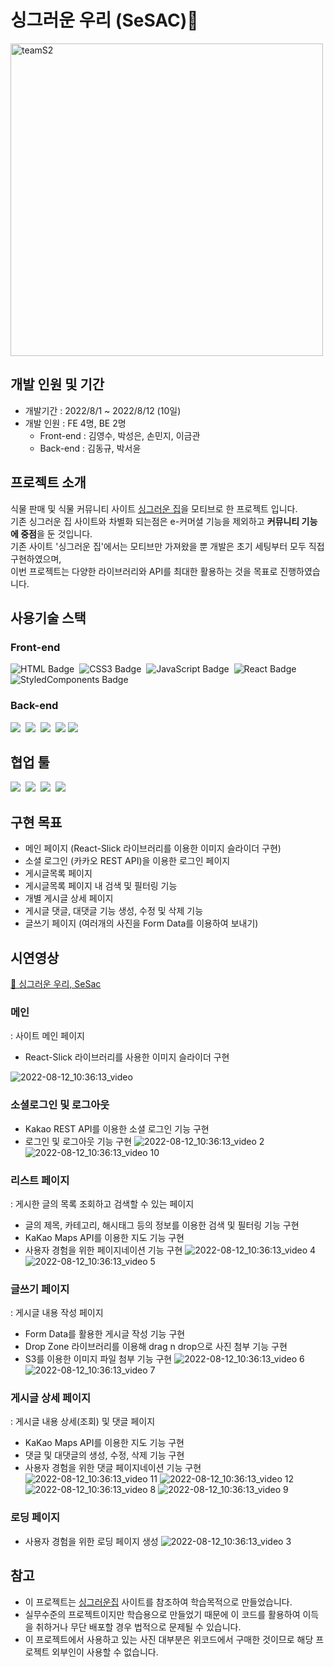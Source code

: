 # 싱그러운 우리 (SeSAC)🌱

<img src="https://user-images.githubusercontent.com/104430030/184290180-66c96950-1e42-461e-b413-1c74f05ce4c4.jpeg" alt="teamS2" width="500px" />

## 개발 인원 및 기간

- 개발기간 : 2022/8/1 ~ 2022/8/12 (10일)
- 개발 인원 : FE 4명, BE 2명
  - Front-end : 김영수, 박성은, 손민지, 이금관
  - Back-end : 김동규, 박서윤

## 프로젝트 소개

식물 판매 및 식물 커뮤니티 사이트 [싱그러운 집](https://www.shouse.garden/main/main.html)을 모티브로 한 프로젝트 입니다.<br>
기존 싱그러운 집 사이트와 차별화 되는점은 e-커머셜 기능을 제외하고 **커뮤니티 기능에 중점**을 둔 것입니다.<br>
기존 사이트 '싱그러운 집'에서는 모티브만 가져왔을 뿐 개발은 초기 세팅부터 모두 직접 구현하였으며,<br>
이번 프로젝트는 다양한 라이브러리와 API를 최대한 활용하는 것을 목표로 진행하였습니다.

## 사용기술 스택

### Front-end<br>

![HTML Badge](https://img.shields.io/badge/HTML5-E34F26?style=for-the-badge&logo=HTML5&logoColor=white)&nbsp;
![CSS3 Badge](https://img.shields.io/badge/CSS3-1572B6?style=for-the-badge&logo=CSS3&logoColor=white)&nbsp;
![JavaScript Badge](https://img.shields.io/badge/Javascript-F7DF1E?style=for-the-badge&logo=Javascript&logoColor=white)&nbsp;
![React Badge](https://img.shields.io/badge/React-61DAFB?style=for-the-badge&logo=React&logoColor=white)&nbsp;
![StyledComponents Badge](https://img.shields.io/badge/styled--components-DB7093?style=for-the-badge&logo=styled-components&logoColor=white)

### Back-end<br>

<img src="https://img.shields.io/badge/Python-3776AB?style=for-the-badge&logo=Python&logoColor=white"/>&nbsp;
<img src="https://img.shields.io/badge/Django-092E20?style=for-the-badge&logo=Django&logoColor=white"/>&nbsp;
<img src="https://img.shields.io/badge/MySQL-4479A1?style=for-the-badge&logo=MySQL&logoColor=white"/>&nbsp;
<img src="https://img.shields.io/badge/Amazon AWS-232F3E?style=for-the-badge&logo=AmazonAWS&logoColor=white">&nbsp;<img src="https://img.shields.io/badge/Amazon S3-569A31?style=for-the-badge&logo=AmazonS3&logoColor=white">

## 협업 툴

<img src="https://img.shields.io/badge/Slack-4A154B?style=for-the-badge&logo=Slack&logoColor=white"/>&nbsp;
<img src="https://img.shields.io/badge/Trello-0052CC?style=for-the-badge&logo=Trello&logoColor=white"/>&nbsp;
<img src="https://img.shields.io/badge/Notion-000000?style=for-the-badge&logo=Notion&logoColor=white"/>&nbsp;
<img src="https://img.shields.io/badge/Github-181717?style=for-the-badge&logo=Github&logoColor=white"/>&nbsp;

## 구현 목표

- 메인 페이지 (React-Slick 라이브러리를 이용한 이미지 슬라이더 구현)
- 소셜 로그인 (카카오 REST API)을 이용한 로그인 페이지
- 게시글목록 페이지
- 게시글목록 페이지 내 검색 및 필터링 기능
- 개별 게시글 상세 페이지
- 게시글 댓글, 대댓글 기능 생성, 수정 및 삭제 기능
- 글쓰기 페이지 (여러개의 사진을 Form Data를 이용하여 보내기)

## 시연영상

[🌱 싱그러운 우리, SeSac](http://www.youtube.com/watch?v=ayGvLwikPxk)

### 메인

: 사이트 메인 페이지

- React-Slick 라이브러리를 사용한 이미지 슬라이더 구현

![2022-08-12_10:36:13_video](https://user-images.githubusercontent.com/104430030/184285325-a0b7a399-1acd-4291-939e-822bf55ee7c2.GIF)

### 소셜로그인 및 로그아웃

- Kakao REST API를 이용한 소셜 로그인 기능 구현
- 로그인 및 로그아웃 기능 구현
  ![2022-08-12_10:36:13_video 2](https://user-images.githubusercontent.com/104430030/184285340-ee5e048f-7c4b-4b57-9593-2896b547785e.GIF)
  ![2022-08-12_10:36:13_video 10](https://user-images.githubusercontent.com/104430030/184287240-f172a994-ea8e-461b-9098-db83d5e843e5.GIF)

### 리스트 페이지

: 게시한 글의 목록 조회하고 검색할 수 있는 페이지

- 글의 제목, 카테고리, 해시태그 등의 정보를 이용한 검색 및 필터링 기능 구현
- KaKao Maps API를 이용한 지도 기능 구현
- 사용자 경험을 위한 페이지네이션 기능 구현
  ![2022-08-12_10:36:13_video 4](https://user-images.githubusercontent.com/104430030/184285717-1153760c-cf3e-4077-893f-bd4cbb9aa548.GIF)
  ![2022-08-12_10:36:13_video 5](https://user-images.githubusercontent.com/104430030/184285725-4c81c58e-d5db-4789-97e5-640f5a461dbc.GIF)

### 글쓰기 페이지

: 게시글 내용 작성 페이지

- Form Data를 활용한 게시글 작성 기능 구현
- Drop Zone 라이브러리를 이용해 drag n drop으로 사진 첨부 기능 구현
- S3를 이용한 이미지 파일 첨부 기능 구현
  ![2022-08-12_10:36:13_video 6](https://user-images.githubusercontent.com/104430030/184286796-d27b30a6-fa53-435b-adb5-8118400a72ef.GIF)
  ![2022-08-12_10:36:13_video 7](https://user-images.githubusercontent.com/104430030/184286846-0a524f00-b19d-41e9-949c-28c496a108b0.GIF)

### 게시글 상세 페이지

: 게시글 내용 상세(조회) 및 댓글 페이지

- KaKao Maps API를 이용한 지도 기능 구현
- 댓글 및 대댓글의 생성, 수정, 삭제 기능 구현
- 사용자 경험을 위한 댓글 페이지네이션 기능 구현
  ![2022-08-12_10:36:13_video 11](https://user-images.githubusercontent.com/104430030/184287166-e906db31-38ad-4c31-9977-bc0cfc8a0e98.GIF)
  ![2022-08-12_10:36:13_video 12](https://user-images.githubusercontent.com/104430030/184287193-25fc5f1c-1521-4736-aea3-ae1d14cb6e4c.GIF)
  ![2022-08-12_10:36:13_video 8](https://user-images.githubusercontent.com/104430030/184287120-328c6e8b-2a82-4413-a752-6daf8a689056.GIF)
  ![2022-08-12_10:36:13_video 9](https://user-images.githubusercontent.com/104430030/184287124-347473db-a34e-4cd6-af8a-72b9a3a44540.GIF)

### 로딩 페이지

- 사용자 경험을 위한 로딩 페이지 생성
  ![2022-08-12_10:36:13_video 3](https://user-images.githubusercontent.com/104430030/184287309-7bde2d4f-09df-40e8-a565-48bfdd751e55.GIF)

## 참고

- 이 프로젝트는 [싱그러운집](https://www.shouse.garden/main/main.html) 사이트를 참조하여 학습목적으로 만들었습니다.
- 실무수준의 프로젝트이지만 학습용으로 만들었기 때문에 이 코드를 활용하여 이득을 취하거나 무단 배포할 경우 법적으로 문제될 수 있습니다.
- 이 프로젝트에서 사용하고 있는 사진 대부분은 위코드에서 구매한 것이므로 해당 프로젝트 외부인이 사용할 수 없습니다.
